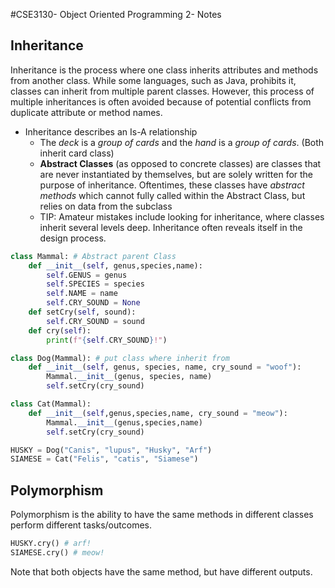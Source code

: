 #CSE3130- Object Oriented Programming 2- Notes
## Inheritance
Inheritance is the process where one class inherits attributes and methods from another class. While some languages, such as Java, prohibits it, classes can inherit from multiple parent classes. However, 
this process of multiple inheritances is often avoided because of potential conflicts from duplicate attribute or method names.

* Inheritance describes an Is-A relationship
    * The _deck_ is a _group of cards_ and the _hand_ is a _group of cards_. (Both inherit card class)
    * __Abstract Classes__ (as opposed to concrete classes) are classes that are never instantiated by themselves, but are solely written for the purpose of inheritance. Oftentimes, these classes have _abstract methods_ which cannot fully called within the Abstract Class, but relies on data from the subclass 
    * TIP: Amateur mistakes include looking for inheritance, where classes inherit several levels deep. Inheritance often reveals itself in the design process. 
    
```python
class Mammal: # Abstract parent Class
    def __init__(self, genus,species,name):
        self.GENUS = genus
        self.SPECIES = species
        self.NAME = name
        self.CRY_SOUND = None
    def setCry(self, sound):
        self.CRY_SOUND = sound 
    def cry(self):
        print(f"{self.CRY_SOUND}!")

class Dog(Mammal): # put class where inherit from 
    def __init__(self, genus, species, name, cry_sound = "woof"):
        Mammal.__init__(genus, species, name)
        self.setCry(cry_sound)

class Cat(Mammal):
    def __init__(self,genus,species,name, cry_sound = "meow"):
        Mammal.__init__(genus,species,name)
        self.setCry(cry_sound)

HUSKY = Dog("Canis", "lupus", "Husky", "Arf")
SIAMESE = Cat("Felis", "catis", "Siamese")
```

## Polymorphism 
Polymorphism is the ability to have the same methods in different classes perform different tasks/outcomes.

```python
HUSKY.cry() # arf!
SIAMESE.cry() # meow!
```

Note that both objects have the same method, but have different outputs. 